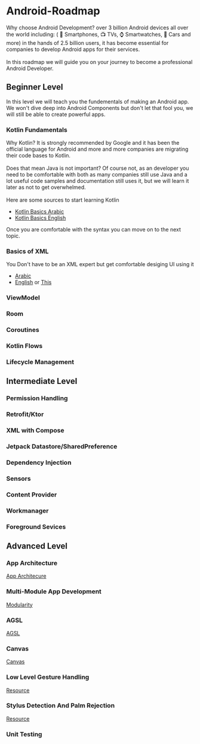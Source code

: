 # Android-Roadmap
Why choose Android Development? over 3 billion Android devices all over the world including: ( 📱 Smartphones, 📺 TVs, ⌚ Smartwatches, 🚗 Cars and more) in the hands of 2.5 billion users, it has become essential for companies to develop Android apps for their services.   
<br>
In this roadmap we will guide you on your journey to become a professional Android Developer.   

## Beginner Level
In this level we will teach you the fundementals of making an Android app. We won't dive deep into Android Components but don't let that fool you, we will still be able to create powerful apps.

### Kotlin Fundamentals
Why Kotlin? It is strongly recommended by Google and it has been the official language for Android and more and more companies are migrating their code bases to Kotlin.    
<br>
Does that mean Java is not important? Of course not, as an developer you need to be comfortable with both as many companies still use Java and a lot useful code samples and documentation still uses it, but we will learn it later as not to get overwhelmed.   
<br>
Here are some sources to start learning Kotlin
- [Kotlin Basics Arabic](https://www.youtube.com/playlist?list=PLXjbGq0ERjFriC0igmYE9qUwwJfEHGJ8H)   
- [Kotlin Basics English](https://www.youtube.com/watch?v=QsrQV0wXh2E&list=PLQkwcJG4YTCRSQikwhtoApYs9ij_Hc5Z9)

Once you are comfortable with the syntax you can move on to the next topic.

### Basics of XML

You Don't have to be an XML expert but get comfortable desiging UI using it
<br>
- [Arabic](https://www.youtube.com/playlist?list=PLF7pjAYSxOFu78LrDkXoN8XczDLeci-Fx)
- [English](https://www.youtube.com/watch?v=3Ri9PPsGCEg&list=PLQkwcJG4YTCTq1raTb5iMuxnEB06J1VHX) or [This](https://www.udacity.com/course/developing-android-apps-with-kotlin--ud9012)


### ViewModel
### Room
### Coroutines
### Kotlin Flows
### Lifecycle Management

## Intermediate Level

### Permission Handling
### Retrofit/Ktor
### XML with Compose
### Jetpack Datastore/SharedPreference
### Dependency Injection
### Sensors
### Content Provider
### Workmanager
### Foreground Sevices

## Advanced Level

### App Architecture
[App Architecure](https://developer.android.com/topic/architecture)

### Multi-Module App Development
[Modularity](https://developer.android.com/topic/modularization)

### AGSL
[AGSL](https://developer.android.com/develop/ui/views/graphics/agsl/using-agsl)
### Canvas
[Canvas](https://developer.android.com/develop/ui/compose/graphics/draw/overview)
### Low Level Gesture Handling
[Resource](https://developer.android.com/develop/ui/compose/touch-input/pointer-input/understand-gestures?hl=en)
### Stylus Detection And Palm Rejection
[Resource](https://developer.android.com/develop/ui/compose/touch-input/stylus-input/advanced-stylus-features?hl=en)
### Unit Testing

